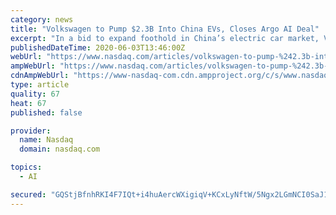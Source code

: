 ```yaml
---
category: news
title: "Volkswagen to Pump $2.3B Into China EVs, Closes Argo AI Deal"
excerpt: "In a bid to expand foothold in China’s electric car market, Volkswagen VWAGY has agreed to make an investment of 2.1 billion euros (or $2.33 billion) in two China-based electric vehicle (EV) players."
publishedDateTime: 2020-06-03T13:46:00Z
webUrl: "https://www.nasdaq.com/articles/volkswagen-to-pump-%242.3b-into-china-evs-closes-argo-ai-deal-2020-06-03"
ampWebUrl: "https://www.nasdaq.com/articles/volkswagen-to-pump-%242.3b-into-china-evs-closes-argo-ai-deal-2020-06-03?amp"
cdnAmpWebUrl: "https://www-nasdaq-com.cdn.ampproject.org/c/s/www.nasdaq.com/articles/volkswagen-to-pump-%242.3b-into-china-evs-closes-argo-ai-deal-2020-06-03?amp"
type: article
quality: 67
heat: 67
published: false

provider:
  name: Nasdaq
  domain: nasdaq.com

topics:
  - AI

secured: "GQStjBfnhRKI4F7IQt+i4huAercWXigiqV+KCxLyNftW/5Ngx2LGmNCI0SaJ1re1QEcxsC/5re8c4WgbSL+GMnoeS4Bnc9I6pwVG/7DUOfRxzTvLXU8n9TVdlHG+BbtCr3vKLCX7POgWsDPGsh7x86/nEa9cXYvLp+B76233RO2+wAXskv87KLYOqO23+rxcjmIVQacFrtadZWSfHVBl2b4QHr9bSSgUzerfSE6e0jORZcglH4EGVHu60ER5ZXe9AznOkZM7o7AyOj1LTYN/WycI1key609rEG52H8hs7Cd/rbfgg+2M6iPGio7fghenvThaAKdXjfugCBW/xykJkMCcD39UuOL++La+TYmH453aZHuFlAmqwnMRJBfzHM1yYfDR9f2oZaT3TbalRXReLZMV9j9aghXTA/XvfJtOA5HzpnJVTxqAQuqlV/lb9jx5HE2qOKtJdkacDjyWkdPPKQfkCB6s3ooazkSCnoKEvS8=;pYvLcN0zXdN4T8/aJ9OFBg=="
---
```


